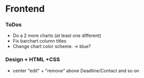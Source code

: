 # Frontend

### ToDos

<!-- * Make style of company and keywords required -->

* Do a 2 more charts (at least one different)
* Fix barchart column titles
* Change chart color scheme. -> blue?

### Design + HTML +CSS

<!-- * Make Add job clickable / all black. -->

<!-- * Change text to sort by "Stages" instead of "Status" -->

<!-- * Hide "Minimum" on NVD3 progression bar -->

* center "edit" + "remove" above Deadline/Contact and so on
